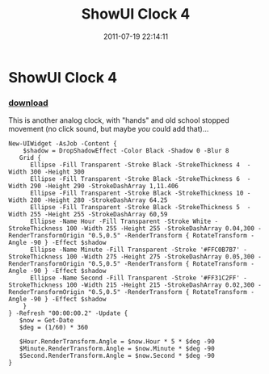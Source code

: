 ﻿---
pid:            2806
poster:         Joel Bennett
title:          ShowUI Clock 4
date:           2011-07-19 22:14:11
format:         posh
parent:         0
parent:         0

---

# ShowUI Clock 4

### [download](2806.ps1)

This is another analog clock, with "hands" and old school stopped movement (no click sound, but maybe _you_ could add that)...

```posh
New-UIWidget -AsJob -Content { 
    $shadow = DropShadowEffect -Color Black -Shadow 0 -Blur 8
   Grid {
      Ellipse -Fill Transparent -Stroke Black -StrokeThickness 4  -Width 300 -Height 300 
      Ellipse -Fill Transparent -Stroke Black -StrokeThickness 6  -Width 290 -Height 290 -StrokeDashArray 1,11.406
      Ellipse -Fill Transparent -Stroke Black -StrokeThickness 10 -Width 280 -Height 280 -StrokeDashArray 64.25
      Ellipse -Fill Transparent -Stroke Black -StrokeThickness 5  -Width 255 -Height 255 -StrokeDashArray 60,59
      Ellipse -Name Hour -Fill Transparent -Stroke White -StrokeThickness 100 -Width 255 -Height 255 -StrokeDashArray 0.04,300 -RenderTransformOrigin "0.5,0.5" -RenderTransform { RotateTransform -Angle -90 } -Effect $shadow 
      Ellipse -Name Minute -Fill Transparent -Stroke '#FFC0B7B7' -StrokeThickness 100 -Width 275 -Height 275 -StrokeDashArray 0.05,300 -RenderTransformOrigin "0.5,0.5" -RenderTransform { RotateTransform -Angle -90 } -Effect $shadow 
      Ellipse -Name Second -Fill Transparent -Stroke '#FF31C2FF' -StrokeThickness 100 -Width 215 -Height 215 -StrokeDashArray 0.02,300 -RenderTransformOrigin "0.5,0.5" -RenderTransform { RotateTransform -Angle -90 } -Effect $shadow 
    }
} -Refresh "00:00:00.2" -Update { 
   $now = Get-Date
   $deg = (1/60) * 360
   
   $Hour.RenderTransform.Angle = $now.Hour * 5 * $deg -90
   $Minute.RenderTransform.Angle = $now.Minute * $deg -90
   $Second.RenderTransform.Angle = $now.Second * $deg -90
}
```
